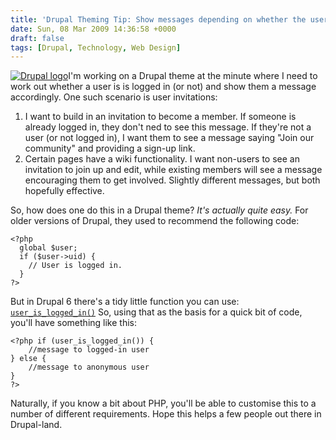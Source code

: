 ```yaml
---
title: 'Drupal Theming Tip: Show messages depending on whether the user is logged in or not.'
date: Sun, 08 Mar 2009 14:36:58 +0000
draft: false
tags: [Drupal, Technology, Web Design]
---
```


[![Drupal logo](http://gerard.interwebworld.co.uk/files/2009/05/drupal.jpg)](http://gerard.interwebworld.co.uk/files/2009/05/drupal.jpg)I'm working on a Drupal theme at the minute where I need to work out whether a user is is logged in (or not) and show them a message accordingly. One such scenario is user invitations:

1.  I want to build in an invitation to become a member. If someone is already logged in, they don't ned to see this message. If they're not a user (or not logged in), I want them to see a message saying "Join our community" and providing a sign-up link.
2.  Certain pages have a wiki functionality. I want non-users to see an invitation to join up and edit, while existing members will see a message encouraging them to get involved. Slightly different messages, but both hopefully effective.

So, how does one do this in a Drupal theme? _It's actually quite easy._ For older versions of Drupal, they used to recommend the following code:

    <?php
      global $user;
      if ($user->uid) {
        // User is logged in.
      }
    ?>

But in Drupal 6 there's a tidy little function you can use: [`user_is_logged_in()`](http://api.drupal.org/api/function/user_is_logged_in/6) So, using that as the basis for a quick bit of code, you'll have something like this:

    <?php if (user_is_logged_in()) {
    	//message to logged-in user
    } else {
    	//message to anonymous user
    }
    ?>

Naturally, if you know a bit about PHP, you'll be able to customise this to a number of different requirements. Hope this helps a few people out there in Drupal-land.